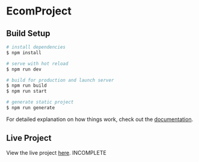 # EcomProject

## Build Setup

```bash
# install dependencies
$ npm install

# serve with hot reload
$ npm run dev

# build for production and launch server
$ npm run build
$ npm run start

# generate static project
$ npm run generate
```

For detailed explanation on how things work, check out the [documentation](https://nuxtjs.org).

## Live Project
View the live project [here](https://ecommerce-nu-xt-tw7v.vercel.app/). INCOMPLETE
